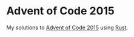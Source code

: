 # Advent of Code 2015

My solutions to [Advent of Code 2015](https://adventofcode.com/2015) using [Rust](https://www.rust-lang.org/).
